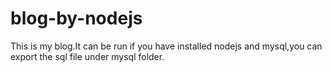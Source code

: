 # blog-by-nodejs
This is my blog.It can be run if you have installed nodejs and mysql,you can export the sql file under mysql folder.
